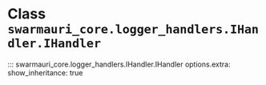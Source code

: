 # Class `swarmauri_core.logger_handlers.IHandler.IHandler`

::: swarmauri_core.logger_handlers.IHandler.IHandler
    options.extra:
      show_inheritance: true

